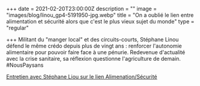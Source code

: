 +++
date = 2021-02-20T23:00:00Z
description = ""
image = "images/blog/linou_gp4-5191950-jpg.webp"
title = "On a oublié le lien entre alimentation et sécurité alors que c'est le plus vieux sujet du monde"
type = "regular"

+++
Militant du "manger local" et des circuits-courts, Stéphane Linou défend le même crédo depuis plus de vingt ans : renforcer l'autonomie alimentaire pour pouvoir faire face à une pénurie. Redevenue d'actualité avec la crise sanitaire, sa réflexion questionne l'agriculture de demain. #NousPaysans


[Entretien avec Stéphane Liou sur le lien Alimenation/Sécurité](https://france3-regions.francetvinfo.fr/agriculture-on-a-oublie-le-lien-entre-alimentation-et-securite-alors-que-c-est-le-plus-vieux-sujet-du-monde-1951186.html)
